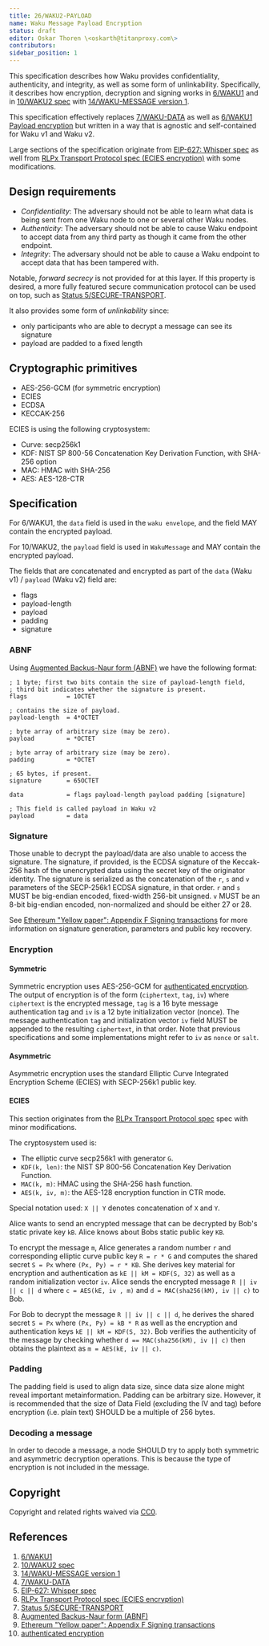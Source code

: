 ```yaml
---
title: 26/WAKU2-PAYLOAD
name: Waku Message Payload Encryption
status: draft
editor: Oskar Thoren \<oskarth@titanproxy.com\>
contributors:
sidebar_position: 1
---
```


This specification describes how Waku provides confidentiality, authenticity, and integrity, as well as some form of unlinkability.
Specifically, it describes how encryption, decryption and signing works in [6/WAKU1](../../standards/core/6/waku1.md) and in [10/WAKU2 spec](../../standards/core/10/waku2.md) with [14/WAKU-MESSAGE version 1](../../standards/core/14/message.md/#version1).

This specification effectively replaces [7/WAKU-DATA](../../standards/application/7/DATA.md) as well as [6/WAKU1 Payload encryption](../../standards/core/6/waku1.md/#payload-encryption) but written in a way that is agnostic and self-contained for Waku v1 and Waku v2.

Large sections of the specification originate from [EIP-627: Whisper spec](https://eips.ethereum.org/EIPS/eip-627) as well from [RLPx Transport Protocol spec (ECIES encryption)](https://github.com/ethereum/devp2p/blob/master/rlpx.md#ecies-encryption) with some modifications.

## Design requirements

- *Confidentiality*: The adversary should not be able to learn what data is being sent from one Waku node to one or several other Waku nodes.
- *Authenticity*: The adversary should not be able to cause Waku endpoint to accept data from any third party as though it came from the other endpoint.
- *Integrity*: The adversary should not be able to cause a Waku endpoint to accept data that has been tampered with.

Notable, *forward secrecy* is not provided for at this layer.
If this property is desired, a more fully featured secure communication protocol can be used on top, such as [Status 5/SECURE-TRANSPORT](https://specs.status.im/spec/5).

It also provides some form of *unlinkability* since:
- only participants who are able to decrypt a message can see its signature
- payload are padded to a fixed length

## Cryptographic primitives

- AES-256-GCM (for symmetric encryption)
- ECIES
- ECDSA
- KECCAK-256

ECIES is using the following cryptosystem:
- Curve: secp256k1
- KDF: NIST SP 800-56 Concatenation Key Derivation Function, with SHA-256 option
- MAC: HMAC with SHA-256
- AES: AES-128-CTR

## Specification

For 6/WAKU1, the `data` field is used in the `waku envelope`, and the field MAY contain the encrypted payload.

For 10/WAKU2, the `payload` field is used in `WakuMessage` and MAY contain the encrypted payload.

The fields that are concatenated and encrypted as part of the `data` (Waku v1) / `payload` (Waku v2) field are:
 - flags
 - payload-length
 - payload
 - padding
 - signature

### ABNF

Using [Augmented Backus-Naur form (ABNF)](https://tools.ietf.org/html/rfc5234) we have the following format:

```abnf
; 1 byte; first two bits contain the size of payload-length field,
; third bit indicates whether the signature is present.
flags           = 1OCTET

; contains the size of payload.
payload-length  = 4*OCTET

; byte array of arbitrary size (may be zero).
payload         = *OCTET

; byte array of arbitrary size (may be zero).
padding         = *OCTET

; 65 bytes, if present.
signature       = 65OCTET

data            = flags payload-length payload padding [signature]

; This field is called payload in Waku v2
payload         = data
```

### Signature

Those unable to decrypt the payload/data are also unable to access the signature.
The signature, if provided, is the ECDSA signature of the Keccak-256 hash of the unencrypted data using the secret key of the originator identity.
The signature is serialized as the concatenation of the `r`, `s` and `v` parameters of the SECP-256k1 ECDSA signature, in that order.
`r` and `s` MUST be big-endian encoded, fixed-width 256-bit unsigned.
`v` MUST be an 8-bit big-endian encoded, non-normalized and should be either 27 or 28.

See [Ethereum "Yellow paper": Appendix F Signing transactions](https://ethereum.github.io/yellowpaper/paper.pdf) for more information on signature generation, parameters and public key recovery.

### Encryption

#### Symmetric

Symmetric encryption uses AES-256-GCM for [authenticated encryption](https://en.wikipedia.org/wiki/Authenticated_encryption). 
The output of encryption is of the form (`ciphertext`, `tag`, `iv`) where `ciphertext` is the encrypted message, `tag` is a 16 byte message authentication tag and `iv` is a 12 byte initialization vector  (nonce). 
The message authentication `tag` and initialization vector `iv` field MUST be appended to the resulting `ciphertext`, in that order.
Note that previous specifications and some implementations might refer to `iv` as `nonce` or `salt`.

#### Asymmetric

Asymmetric encryption uses the standard Elliptic Curve Integrated Encryption Scheme (ECIES) with SECP-256k1 public key.

#### ECIES

This section originates from the [RLPx Transport Protocol spec](https://github.com/ethereum/devp2p/blob/master/rlpx.md#ecies-encryption) spec with minor modifications.

The cryptosystem used is:

- The elliptic curve secp256k1 with generator `G`.
- `KDF(k, len)`: the NIST SP 800-56 Concatenation Key Derivation Function.
- `MAC(k, m)`: HMAC using the SHA-256 hash function.
- `AES(k, iv, m)`: the AES-128 encryption function in CTR mode.

Special notation used: `X || Y` denotes concatenation of `X` and `Y`.

Alice wants to send an encrypted message that can be decrypted by Bob's static private key `kB`. Alice knows about Bobs static public key `KB`.

To encrypt the message `m`, Alice generates a random number `r` and corresponding elliptic curve public key `R = r * G` and computes the shared secret `S = Px` where `(Px, Py) = r * KB`.
She derives key material for encryption and authentication as `kE || kM = KDF(S, 32)` as well as a random initialization vector `iv`.
Alice sends the encrypted message `R || iv || c || d` where `c = AES(kE, iv , m)` and `d = MAC(sha256(kM), iv || c)` to Bob.

For Bob to decrypt the message `R || iv || c || d`, he derives the shared secret `S = Px` where `(Px, Py) = kB * R` as well as the encryption and authentication keys `kE || kM = KDF(S, 32)`.
Bob verifies the authenticity of the message by checking whether `d == MAC(sha256(kM), iv || c)` then obtains the plaintext as `m = AES(kE, iv || c)`.

### Padding

The padding field is used to align data size, since data size alone might reveal important metainformation.
Padding can be arbitrary size.
However, it is recommended that the size of Data Field (excluding the IV and tag) before encryption (i.e. plain text) SHOULD be a multiple of 256 bytes.

### Decoding a message

In order to decode a message, a node SHOULD try to apply both symmetric and asymmetric decryption operations.
This is because the type of encryption is not included in the message.

## Copyright

Copyright and related rights waived via [CC0](https://creativecommons.org/publicdomain/zero/1.0/).

## References

1. [6/WAKU1](../../standards/core/6/waku1.md)
2. [10/WAKU2 spec](../../standards/core/10/waku2.md)
3. [14/WAKU-MESSAGE version 1](../../standards/core/14/message.md/#version1)
4. [7/WAKU-DATA](../../standards/application/7/DATA.md)
5. [EIP-627: Whisper spec](https://eips.ethereum.org/EIPS/eip-627)
6. [RLPx Transport Protocol spec (ECIES encryption)](https://github.com/ethereum/devp2p/blob/master/rlpx.md#ecies-encryption)
7. [Status 5/SECURE-TRANSPORT](https://specs.status.im/spec/5)
8. [Augmented Backus-Naur form (ABNF)](https://tools.ietf.org/html/rfc5234)
9. [Ethereum "Yellow paper": Appendix F Signing transactions](https://ethereum.github.io/yellowpaper/paper.pdf)
10. [authenticated encryption](https://en.wikipedia.org/wiki/Authenticated_encryption)
